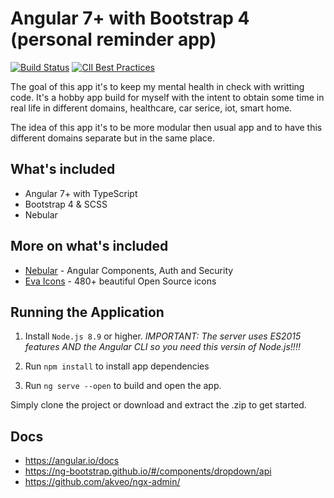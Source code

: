 # Angular 7+ with Bootstrap 4 (personal reminder app)

[![Build Status](https://travis-ci.org/alinleonard/angular6-bootstrap4-reminder.svg?branch=master)](https://travis-ci.org/alinleonard/angular6-bootstrap4-reminder)
[![CII Best Practices](https://bestpractices.coreinfrastructure.org/projects/2359/badge)](https://bestpractices.coreinfrastructure.org/projects/2359)

The goal of this app it's to keep my mental health in check with writting code.
It's a hobby app build for myself with the intent to obtain some time in real life 
in different domains, healthcare, car serice, iot, smart home.

The idea of this app it's to be more modular then usual app and to have this different domains 
separate but in the same place.

## What's included

* Angular 7+ with TypeScript
* Bootstrap 4 & SCSS
* Nebular

## More on what's included

- [Nebular](https://github.com/akveo/nebular) - Angular Components, Auth and Security
- [Eva Icons](https://github.com/akveo/eva-icons) - 480+ beautiful Open Source icons

## Running the Application

1. Install `Node.js 8.9` or higher. *IMPORTANT: The server uses ES2015 features AND the Angular CLI so you need this versin of Node.js!!!!*

1. Run `npm install` to install app dependencies

1. Run `ng serve --open` to build and open the app.

Simply clone the project or download and extract the .zip to get started. 

## Docs

* https://angular.io/docs
* https://ng-bootstrap.github.io/#/components/dropdown/api
* https://github.com/akveo/ngx-admin/
